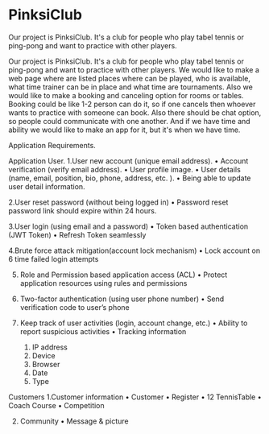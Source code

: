 # PinksiClub
Our project is PinksiClub. It's a club for people who play tabel tennis or ping-pong and want to practice with other players. 

Our project is PinksiClub. It's a club for people who play tabel tennis or ping-pong and want to practice with other players. 
We would like to make a web page where are listed places where can be played, who is available, what time trainer can be in place and what time are tournaments. 
Also we would like to make a booking and canceling option for rooms or tables. 
Booking could be like 1-2 person can do it, so if one cancels then whoever wants to practice with someone can book. 
Also there should be chat option, so people could communicate with one another. 
And if we have time and ability we would like to make an app for it, but it's when we have time.

Application Requirements.

Application User.
1.User new account (unique email address).
  •	Account verification (verify email address).
  •	User profile image.
  •	User details (name, email, position, bio, phone, address, etc. ).
  •	Being able to update user detail information.

2.User reset password (without being logged in)
  •	Password reset password link should expire within 24 hours.

3.User login (using email and a password)
  •	Token based authentication (JWT Token)
  •	Refresh Token seamlessly

4.Brute force attack mitigation(account lock mechanism)
  •	Lock account on 6 time failed login attempts

5. Role and Permission based application access (ACL)
  •	Protect application resources using rules and permissions

6. Two-factor authentication (using user phone number)
  •	Send verification code to user’s phone 

7. Keep track of user activities (login, account change, etc.)
  •	Ability to report suspicious activities
  •	Tracking information
    1.	IP address
    2.	Device
    3.	Browser
    4.	Date
    5.	Type

Customers 
    1.Customer information
    •	Customer
    •	Register 
    •	12 TennisTable
    •	Coach Course
    •	Competition 

2. Community
    •	Message & picture
